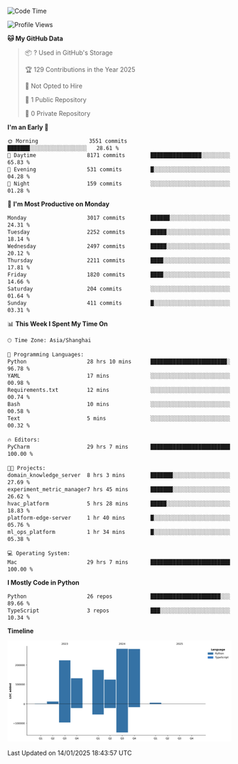 <!--START_SECTION:waka-->
![Code Time](http://img.shields.io/badge/Code%20Time-47%20hrs%2025%20mins-blue)

![Profile Views](http://img.shields.io/badge/Profile%20Views-0-blue)

**🐱 My GitHub Data** 

> 📦 ? Used in GitHub's Storage 
 > 
> 🏆 129 Contributions in the Year 2025
 > 
> 🚫 Not Opted to Hire
 > 
> 📜 1 Public Repository 
 > 
> 🔑 0 Private Repository 
 > 
**I'm an Early 🐤** 

```text
🌞 Morning                3551 commits        ███████░░░░░░░░░░░░░░░░░░   28.61 % 
🌆 Daytime                8171 commits        ████████████████░░░░░░░░░   65.83 % 
🌃 Evening                531 commits         █░░░░░░░░░░░░░░░░░░░░░░░░   04.28 % 
🌙 Night                  159 commits         ░░░░░░░░░░░░░░░░░░░░░░░░░   01.28 % 
```
📅 **I'm Most Productive on Monday** 

```text
Monday                   3017 commits        ██████░░░░░░░░░░░░░░░░░░░   24.31 % 
Tuesday                  2252 commits        █████░░░░░░░░░░░░░░░░░░░░   18.14 % 
Wednesday                2497 commits        █████░░░░░░░░░░░░░░░░░░░░   20.12 % 
Thursday                 2211 commits        ████░░░░░░░░░░░░░░░░░░░░░   17.81 % 
Friday                   1820 commits        ████░░░░░░░░░░░░░░░░░░░░░   14.66 % 
Saturday                 204 commits         ░░░░░░░░░░░░░░░░░░░░░░░░░   01.64 % 
Sunday                   411 commits         █░░░░░░░░░░░░░░░░░░░░░░░░   03.31 % 
```


📊 **This Week I Spent My Time On** 

```text
🕑︎ Time Zone: Asia/Shanghai

💬 Programming Languages: 
Python                   28 hrs 10 mins      ████████████████████████░   96.78 % 
YAML                     17 mins             ░░░░░░░░░░░░░░░░░░░░░░░░░   00.98 % 
Requirements.txt         12 mins             ░░░░░░░░░░░░░░░░░░░░░░░░░   00.74 % 
Bash                     10 mins             ░░░░░░░░░░░░░░░░░░░░░░░░░   00.58 % 
Text                     5 mins              ░░░░░░░░░░░░░░░░░░░░░░░░░   00.32 % 

🔥 Editors: 
PyCharm                  29 hrs 7 mins       █████████████████████████   100.00 % 

🐱‍💻 Projects: 
domain_knowledge_server  8 hrs 3 mins        ███████░░░░░░░░░░░░░░░░░░   27.69 % 
experiment_metric_manager7 hrs 45 mins       ███████░░░░░░░░░░░░░░░░░░   26.62 % 
hvac_platform            5 hrs 28 mins       █████░░░░░░░░░░░░░░░░░░░░   18.83 % 
platform-edge-server     1 hr 40 mins        █░░░░░░░░░░░░░░░░░░░░░░░░   05.76 % 
ml_ops_platform          1 hr 34 mins        █░░░░░░░░░░░░░░░░░░░░░░░░   05.38 % 

💻 Operating System: 
Mac                      29 hrs 7 mins       █████████████████████████   100.00 % 
```

**I Mostly Code in Python** 

```text
Python                   26 repos            ██████████████████████░░░   89.66 % 
TypeScript               3 repos             ███░░░░░░░░░░░░░░░░░░░░░░   10.34 % 
```



**Timeline**

![Lines of Code chart](https://raw.githubusercontent.com/jixingyou/jixingyou/main/assets/bar_graph.png)


 Last Updated on 14/01/2025 18:43:57 UTC
<!--END_SECTION:waka-->